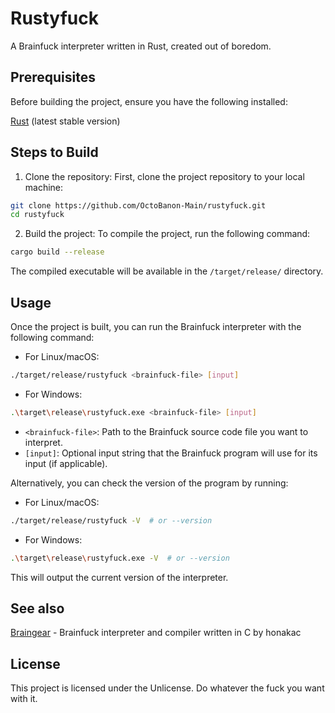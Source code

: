 # Rustyfuck
A Brainfuck interpreter written in Rust, created out of boredom.

## Prerequisites
Before building the project, ensure you have the following installed:

[Rust](https://www.rust-lang.org/tools/install) (latest stable version)

## Steps to Build

1. Clone the repository:
First, clone the project repository to your local machine:
```bash
git clone https://github.com/OctoBanon-Main/rustyfuck.git
cd rustyfuck
```

2. Build the project:
To compile the project, run the following command:
```bash
cargo build --release
```
The compiled executable will be available in the `/target/release/` directory.

## Usage
Once the project is built, you can run the Brainfuck interpreter with the following command:
- For Linux/macOS:
```bash
./target/release/rustyfuck <brainfuck-file> [input]
```
- For Windows:
```bash
.\target\release\rustyfuck.exe <brainfuck-file> [input]
```
- `<brainfuck-file>`: Path to the Brainfuck source code file you want to interpret.
- `[input]`: Optional input string that the Brainfuck program will use for its input (if applicable).

Alternatively, you can check the version of the program by running:

- For Linux/macOS:
```bash
./target/release/rustyfuck -V  # or --version
```
- For Windows:
```bash
.\target\release\rustyfuck.exe -V  # or --version
```
This will output the current version of the interpreter.

## See also
[Braingear](https://github.com/honakac/braingear) - Brainfuck interpreter and compiler written in C by honakac

## License
This project is licensed under the Unlicense. Do whatever the fuck you want with it.
